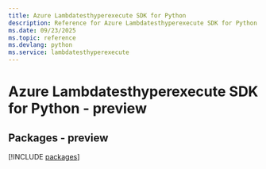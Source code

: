 ```yaml
---
title: Azure Lambdatesthyperexecute SDK for Python
description: Reference for Azure Lambdatesthyperexecute SDK for Python
ms.date: 09/23/2025
ms.topic: reference
ms.devlang: python
ms.service: lambdatesthyperexecute
---
```

# Azure Lambdatesthyperexecute SDK for Python - preview
## Packages - preview
[!INCLUDE [packages](lambdatesthyperexecute-index.md)]